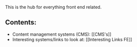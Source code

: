 This is the hub for everything front end related.

## Contents:

-  Content management systems (CMS): [[CMS's]]
-  Interesting systems/links to look at: [[Interesting Links FE]]